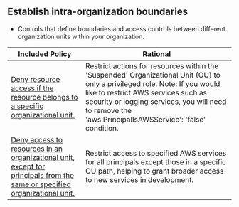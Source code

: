 ## Establish intra-organization boundaries

* Controls that define boundaries and access controls between different organization units within your organization.


| Included Policy | Rational | 
|-------------|-------------|
|[Deny resource access if the resource belongs to a specific organizational unit.](Deny-resource-access-if-the-resource-belongs-to-a-specific-organizational-unit.json) | Restrict actions for resources within the 'Suspended' Organizational Unit (OU) to only a privileged role. Note: If you would like to restrict AWS services such as security or logging services, you will need to remove the 'aws:PrincipalIsAWSService': 'false' condition.|
|[Deny access to resources in an organizational unit, except for principals from the same or specified organizational unit.](Deny-access-to-resources-in-an-organizational-unit,except-for-principals-from-the-same-or-specified-organizational-unit.json) | Restrict access to specified AWS services for all principals except those in a specific OU path, helping to grant broader access to new services in development.  |
